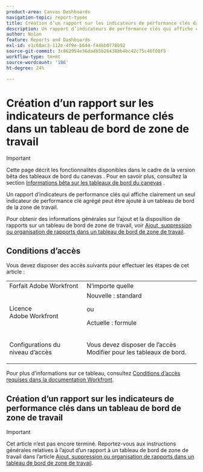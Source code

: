 ```yaml
---
product-area: Canvas Dashboards
navigation-topic: report-types
title: Création d’un rapport sur les indicateurs de performance clés dans un tableau de bord de zone de travail
description: Un rapport d’indicateurs de performance clés qui affiche clairement un seul indicateur de performance clé agrégé peut être ajouté à un tableau de bord de la zone de travail.
author: Nolan
feature: Reports and Dashboards
exl-id: e1c68ac3-112e-4f9e-b644-f44bb0778b92
source-git-commit: 3c862954e36dadb5b26438bb4bc42c75c46f08f5
workflow-type: tm+mt
source-wordcount: '186'
ht-degree: 24%

---
```


# Création d’un rapport sur les indicateurs de performance clés dans un tableau de bord de zone de travail

>[!IMPORTANT]
>
>Cette page décrit les fonctionnalités disponibles dans le cadre de la version bêta des tableaux de bord du canevas . Pour en savoir plus, consultez la section [Informations bêta sur les tableaux de bord du canevas](/help/quicksilver/product-announcements/betas/canvas-dashboards-beta/canvas-dashboards-beta-information.md) .

Un rapport d’indicateurs de performance clés qui affiche clairement un seul indicateur de performance clé agrégé peut être ajouté à un tableau de bord de la zone de travail.

Pour obtenir des informations générales sur l’ajout et la disposition de rapports sur un tableau de bord de zone de travail, voir [Ajout, suppression ou organisation de rapports dans un tableau de bord de zone de travail](/help/quicksilver/reports-and-dashboards/canvas-dashboards/manage-canvas-dashboards/add-remove-arrange-reports.md).

## Conditions d’accès

Vous devez disposer des accès suivants pour effectuer les étapes de cet article :

<table style="table-layout:auto"> 
 <col> 
 <col> 
 <tbody> 
  <tr> 
   <td role="rowheader">Forfait Adobe Workfront</td> 
   <td>N’importe quelle</td> 
  </tr> 
  <tr> 
   <td role="rowheader">Licence Adobe Workfront</td> 
   <td>Nouvelle : standard
   <p>ou</p>
   <p>Actuelle : formule</p></td> 
  </tr> 
  <tr> 
   <td role="rowheader">Configurations du niveau d’accès</td> 
   <td> <p>Vous devez disposer de l’accès Modifier pour les tableaux de bord.</p></td> 
  </tr> 
 </tbody> 
</table>

Pour plus d’informations sur ce tableau, consultez [Conditions d’accès requises dans la documentation Workfront](/help/quicksilver/administration-and-setup/add-users/access-levels-and-object-permissions/access-level-requirements-in-documentation.md).

## Création d’un rapport sur les indicateurs de performance clés dans un tableau de bord de zone de travail

>[!IMPORTANT]
>
>Cet article n’est pas encore terminé. Reportez-vous aux instructions générales relatives à l’ajout d’un rapport à un tableau de bord de zone de travail dans l’article [Ajout, suppression ou organisation de rapports dans un tableau de bord de zone de travail](/help/quicksilver/reports-and-dashboards/canvas-dashboards/manage-canvas-dashboards/add-remove-arrange-reports.md).

